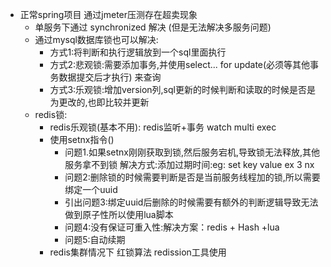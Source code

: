 -   正常spring项目 通过jmeter压测存在超卖现象
    -   单服务下通过 synchronized 解决 (但是无法解决多服务问题)
    -   通过mysql数据库锁也可以解决:
        -   方式1:将判断和执行逻辑放到一个sql里面执行
        -   方式2:悲观锁:需要添加事务,并使用select... for update(必须等其他事务数据提交后才执行) 来查询
        -   方式3:乐观锁:增加version列,sql更新的时候判断和读取的时候是否是为更改的,也即比较并更新
    -   redis锁:
        -   redis乐观锁(基本不用):  redis监听+事务 watch  multi  exec
        -   使用setnx指令()
            -   问题1.如果setnx刚刚获取到锁,然后服务宕机,导致锁无法释放,其他服务拿不到锁
                解决方式:添加过期时间:eg: set key value ex 3 nx
            -   问题2:删除锁的时候需要判断是否是当前服务线程加的锁,所以需要绑定一个uuid
            -   引出问题3:绑定uuid后删除的时候需要有额外的判断逻辑导致无法做到原子性所以使用lua脚本
            -   问题4:没有保证可重入性:解决方案：redis + Hash +lua
            -   问题5:自动续期
        -   redis集群情况下 红锁算法  redission工具使用
    
